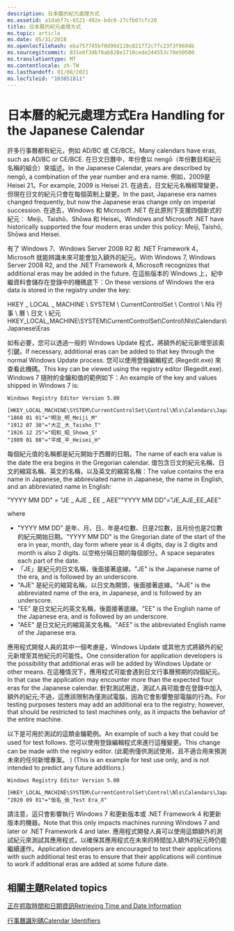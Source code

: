 ```yaml
---
description: 日本曆的紀元處理方式
ms.assetid: a1dabf7c-6521-492e-bdc0-27cfb07cfc20
title: 日本曆的紀元處理方式
ms.topic: article
ms.date: 05/31/2018
ms.openlocfilehash: eba757745bf0d90d119c821772c7fc23f3f8694b
ms.sourcegitcommit: 831e8f3db78ab820e1710cede244553c70e50500
ms.translationtype: MT
ms.contentlocale: zh-TW
ms.lasthandoff: 01/08/2021
ms.locfileid: "103851811"
---
```

# <a name="era-handling-for-the-japanese-calendar"></a><span data-ttu-id="d1119-103">日本曆的紀元處理方式</span><span class="sxs-lookup"><span data-stu-id="d1119-103">Era Handling for the Japanese Calendar</span></span>

<span data-ttu-id="d1119-104">許多行事曆都有紀元，例如 AD/BC 或 CE/BCE。</span><span class="sxs-lookup"><span data-stu-id="d1119-104">Many calendars have eras, such as AD/BC or CE/BCE.</span></span> <span data-ttu-id="d1119-105">在日文日曆中，年份會以 nengō（年份數目和紀元名稱的組合）來描述。</span><span class="sxs-lookup"><span data-stu-id="d1119-105">In the Japanese Calendar, years are described by nengō, a combination of the year number and era name.</span></span> <span data-ttu-id="d1119-106">例如，2009是 Heisei 21。</span><span class="sxs-lookup"><span data-stu-id="d1119-106">For example, 2009 is Heisei 21.</span></span> <span data-ttu-id="d1119-107">在過去，日文紀元名稱經常變更，但現在日文的紀元只會在每個英制上變更。</span><span class="sxs-lookup"><span data-stu-id="d1119-107">In the past, Japanese era names changed frequently, but now the Japanese eras change only on imperial succession.</span></span> <span data-ttu-id="d1119-108">在過去，Windows 和 Microsoft .NET 在此原則下支援四個新式的紀元： Meiji、Taishō、Shōwa 和 Heisei。</span><span class="sxs-lookup"><span data-stu-id="d1119-108">Windows and Microsoft .NET have historically supported the four modern eras under this policy: Meiji, Taishō, Shōwa and Heisei.</span></span>

<span data-ttu-id="d1119-109">有了 Windows 7、Windows Server 2008 R2 和 .NET Framework 4，Microsoft 就能辨識未來可能會加入額外的紀元。</span><span class="sxs-lookup"><span data-stu-id="d1119-109">With Windows 7, Windows Server 2008 R2, and the .NET Framework 4, Microsoft recognizes that additional eras may be added in the future.</span></span> <span data-ttu-id="d1119-110">在這些版本的 Windows 上，紀中繼資料會儲存在登錄中的機碼底下：</span><span class="sxs-lookup"><span data-stu-id="d1119-110">On these versions of Windows the era data is stored in the registry under the key:</span></span><dl> <span data-ttu-id="d1119-111">HKEY \_ LOCAL \_ MACHINE \\ SYSTEM \\ CurrentControlSet \\ Control \\ Nls 行事 \\ 曆 \\ 日文 \\ 紀元</span><span class="sxs-lookup"><span data-stu-id="d1119-111">HKEY\_LOCAL\_MACHINE\\SYSTEM\\CurrentControlSet\\Control\\Nls\\Calendars\\Japanese\\Eras</span></span>  
</dl>

<span data-ttu-id="d1119-112">如有必要，您可以透過一般的 Windows Update 程式，將額外的紀元新增至該索引鍵。</span><span class="sxs-lookup"><span data-stu-id="d1119-112">If necessary, additional eras can be added to that key through the normal Windows Update process.</span></span> <span data-ttu-id="d1119-113">您可以使用登錄編輯程式 (Regedit.exe) 來查看此機碼。</span><span class="sxs-lookup"><span data-stu-id="d1119-113">This key can be viewed using the registry editor (Regedit.exe).</span></span> <span data-ttu-id="d1119-114">Windows 7 隨附的金鑰和值的範例如下：</span><span class="sxs-lookup"><span data-stu-id="d1119-114">An example of the key and values shipped in Windows 7 is:</span></span>

``` syntax
Windows Registry Editor Version 5.00

[HKEY_LOCAL_MACHINE\SYSTEM\CurrentControlSet\Control\Nls\Calendars\Japanese\Eras]
"1868 01 01"="明治_明_Meiji_M"
"1912 07 30"="大正_大_Taisho_T"
"1926 12 25"="昭和_昭_Showa_S"
"1989 01 08"="平成_平_Heisei_H"
```

<span data-ttu-id="d1119-115">每個紀元值的名稱都是紀元開始于西曆的日期。</span><span class="sxs-lookup"><span data-stu-id="d1119-115">The name of each era value is the date the era begins in the Gregorian calendar.</span></span> <span data-ttu-id="d1119-116">值包含日文的紀元名稱、日文的縮寫名稱、英文的名稱，以及英文的縮寫名稱：</span><span class="sxs-lookup"><span data-stu-id="d1119-116">The value contains the era name in Japanese, the abbreviated name in Japanese, the name in English, and an abbreviated name in English:</span></span><dl> <span data-ttu-id="d1119-117">"YYYY MM DD" = "JE \_ AJE \_ EE \_ AEE"</span><span class="sxs-lookup"><span data-stu-id="d1119-117">"YYYY MM DD"="JE\_AJE\_EE\_AEE"</span></span>  
</dl>where

-   <span data-ttu-id="d1119-118">"YYYY MM DD" 是年、月、日、年是4位數、日是2位數，且月份也是2位數的紀元開始日期。</span><span class="sxs-lookup"><span data-stu-id="d1119-118">"YYYY MM DD" is the Gregorian date of the start of the era in year, month, day form where year is 4 digits, day is 2 digits and month is also 2 digits.</span></span> <span data-ttu-id="d1119-119">以空格分隔日期的每個部分。</span><span class="sxs-lookup"><span data-stu-id="d1119-119">A space separates each part of the date.</span></span>
-   <span data-ttu-id="d1119-120">「JE」是紀元的日文名稱，後面接著底線。</span><span class="sxs-lookup"><span data-stu-id="d1119-120">"JE" is the Japanese name of the era, and is followed by an underscore.</span></span>
-   <span data-ttu-id="d1119-121">"AJE" 是紀元的縮寫名稱，以日文為開頭，後面接著底線。</span><span class="sxs-lookup"><span data-stu-id="d1119-121">"AJE" is the abbreviated name of the era, in Japanese, and is followed by an underscore.</span></span>
-   <span data-ttu-id="d1119-122">"EE" 是日文紀元的英文名稱，後面接著底線。</span><span class="sxs-lookup"><span data-stu-id="d1119-122">"EE" is the English name of the Japanese era, and is followed by an underscore.</span></span>
-   <span data-ttu-id="d1119-123">"AEE" 是日文紀元的縮寫英文名稱。</span><span class="sxs-lookup"><span data-stu-id="d1119-123">"AEE" is the abbreviated English name of the Japanese era.</span></span>

<span data-ttu-id="d1119-124">應用程式開發人員的其中一個考慮是，Windows Update 或其他方式將額外的紀元新增至其他紀元的可能性。</span><span class="sxs-lookup"><span data-stu-id="d1119-124">One consideration for application developers is the possibility that additional eras will be added by Windows Update or other means.</span></span> <span data-ttu-id="d1119-125">在這種情況下，應用程式可能會遇到日文行事曆預期的四個紀元。</span><span class="sxs-lookup"><span data-stu-id="d1119-125">In that case the application may encounter more than the expected four eras for the Japanese calendar.</span></span> <span data-ttu-id="d1119-126">針對測試用途，測試人員可能會在登錄中加入額外的紀元;不過，這應該限制為僅測試電腦，因為它會影響整部電腦的行為。</span><span class="sxs-lookup"><span data-stu-id="d1119-126">For testing purposes testers may add an additional era to the registry; however, that should be restricted to test machines only, as it impacts the behavior of the entire machine.</span></span>

<span data-ttu-id="d1119-127">以下是可用於測試的這類金鑰範例。</span><span class="sxs-lookup"><span data-stu-id="d1119-127">An example of such a key that could be used for test follows.</span></span> <span data-ttu-id="d1119-128">您可以使用登錄編輯程式來進行這種變更。</span><span class="sxs-lookup"><span data-stu-id="d1119-128">This change can be made with the registry editor.</span></span> <span data-ttu-id="d1119-129"> (此範例僅供測試使用，且不適合用來預測未來的任何新增專案。 ) </span><span class="sxs-lookup"><span data-stu-id="d1119-129">(This is an example for test use only, and is not intended to predict any future additions.)</span></span>

``` syntax
Windows Registry Editor Version 5.00

[HKEY_LOCAL_MACHINE\SYSTEM\CurrentControlSet\Control\Nls\Calendars\Japanese\Eras]
"2020 09 01"="仮名_仮_Test Era_X"
```

<span data-ttu-id="d1119-130">請注意，這只會影響執行 Windows 7 和更新版本或 .NET Framework 4 和更新版本的機器。</span><span class="sxs-lookup"><span data-stu-id="d1119-130">Note that this only impacts machines running Windows 7 and later or .NET Framework 4 and later.</span></span> <span data-ttu-id="d1119-131">應用程式開發人員可以使用這類額外的測試紀元來測試其應用程式，以確保其應用程式在未來的時間加入額外的紀元時仍能繼續運作。</span><span class="sxs-lookup"><span data-stu-id="d1119-131">Application developers are encouraged to test their applications with such additional test eras to ensure that their applications will continue to work if additional eras are added at some future date.</span></span>

## <a name="related-topics"></a><span data-ttu-id="d1119-132">相關主題</span><span class="sxs-lookup"><span data-stu-id="d1119-132">Related topics</span></span>

<dl> <dt>

[<span data-ttu-id="d1119-133">正在抓取時間和日期資訊</span><span class="sxs-lookup"><span data-stu-id="d1119-133">Retrieving Time and Date Information</span></span>](retrieving-time-and-date-information.md)
</dt> <dt>

[<span data-ttu-id="d1119-134">行事曆識別碼</span><span class="sxs-lookup"><span data-stu-id="d1119-134">Calendar Identifiers</span></span>](calendar-identifiers.md)
</dt> </dl>

 

 



